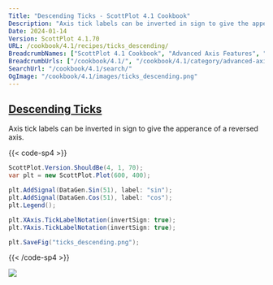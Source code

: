 ```yaml
---
Title: "Descending Ticks - ScottPlot 4.1 Cookbook"
Description: "Axis tick labels can be inverted in sign to give the apperance of a reversed axis."
Date: 2024-01-14
Version: ScottPlot 4.1.70
URL: /cookbook/4.1/recipes/ticks_descending/
BreadcrumbNames: ["ScottPlot 4.1 Cookbook", "Advanced Axis Features", "Descending Ticks"]
BreadcrumbUrls: ["/cookbook/4.1/", "/cookbook/4.1/category/advanced-axis-features", "/cookbook/4.1/recipes/ticks_descending/"]
SearchUrl: "/cookbook/4.1/search/"
OgImage: "/cookbook/4.1/images/ticks_descending.png"
---
```


<h2><a id='descending-ticks' href='/cookbook/4.1/recipes/ticks_descending/'>Descending Ticks</a></h2>

Axis tick labels can be inverted in sign to give the apperance of a reversed axis.

{{< code-sp4 >}}

```cs
ScottPlot.Version.ShouldBe(4, 1, 70);
var plt = new ScottPlot.Plot(600, 400);

plt.AddSignal(DataGen.Sin(51), label: "sin");
plt.AddSignal(DataGen.Cos(51), label: "cos");
plt.Legend();

plt.XAxis.TickLabelNotation(invertSign: true);
plt.YAxis.TickLabelNotation(invertSign: true);

plt.SaveFig("ticks_descending.png");
```

{{< /code-sp4 >}}

<img src='../../images/ticks_descending.png' class='d-block mx-auto my-5' />


